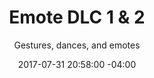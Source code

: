 ---
title: Emote DLC 1 &amp; 2
date: 2017-07-31 20:58:00 -04:00
three-images: "/uploads/block2.jpg"
subtitle: Gestures, dances, and emotes
release-date: 2017-08-15
categories:
- Featured Box 2
- Upcoming Row 1
---